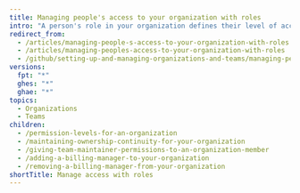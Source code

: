 ```yaml
---
title: Managing people's access to your organization with roles
intro: "A person's role in your organization defines their level of access to your organization, its settings, and your data. You can make people owners, members, or billing managers for your organization, or you can give them team maintainer permissions."
redirect_from:
  - /articles/managing-people-s-access-to-your-organization-with-roles
  - /articles/managing-peoples-access-to-your-organization-with-roles
  - /github/setting-up-and-managing-organizations-and-teams/managing-peoples-access-to-your-organization-with-roles
versions:
  fpt: "*"
  ghes: "*"
  ghae: "*"
topics:
  - Organizations
  - Teams
children:
  - /permission-levels-for-an-organization
  - /maintaining-ownership-continuity-for-your-organization
  - /giving-team-maintainer-permissions-to-an-organization-member
  - /adding-a-billing-manager-to-your-organization
  - /removing-a-billing-manager-from-your-organization
shortTitle: Manage access with roles
---
```

